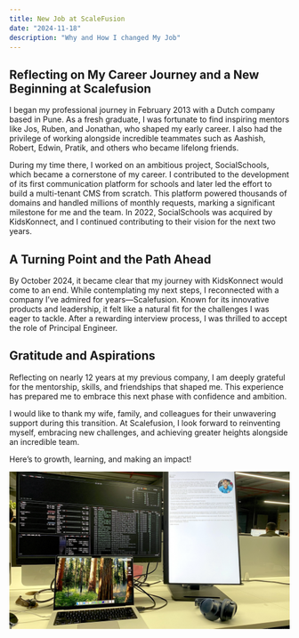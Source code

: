 ```yaml
---
title: New Job at ScaleFusion
date: "2024-11-18"
description: "Why and How I changed My Job"
---
```


## Reflecting on My Career Journey and a New Beginning at Scalefusion

I began my professional journey in February 2013 with a Dutch company based in Pune.
As a fresh graduate, I was fortunate to find inspiring mentors like Jos, Ruben, and Jonathan, who shaped my early career.
I also had the privilege of working alongside incredible teammates such as Aashish, Robert, Edwin, Pratik, and others who became lifelong friends.

During my time there, I worked on an ambitious project, SocialSchools, which became a cornerstone of my career.
I contributed to the development of its first communication platform for schools and later led the effort to build a multi-tenant CMS from scratch.
This platform powered thousands of domains and handled millions of monthly requests, marking a significant milestone for me and the team.
In 2022, SocialSchools was acquired by KidsKonnect, and I continued contributing to their vision for the next two years.

## A Turning Point and the Path Ahead

By October 2024, it became clear that my journey with KidsKonnect would come to an end.
While contemplating my next steps, I reconnected with a company I’ve admired for years—Scalefusion.
Known for its innovative products and leadership, it felt like a natural fit for the challenges
I was eager to tackle. After a rewarding interview process, I was thrilled to accept the role of Principal Engineer.

## Gratitude and Aspirations

Reflecting on nearly 12 years at my previous company, I am deeply grateful for the mentorship,
skills, and friendships that shaped me. This experience has prepared me to embrace this next phase with confidence and ambition.

I would like to thank my wife, family, and colleagues for their unwavering support during this transition.
At Scalefusion, I look forward to reinventing myself, embracing new challenges, and achieving greater heights alongside an incredible team.

Here’s to growth, learning, and making an impact!

![newsetup](../../assets/newsetup.JPG)
